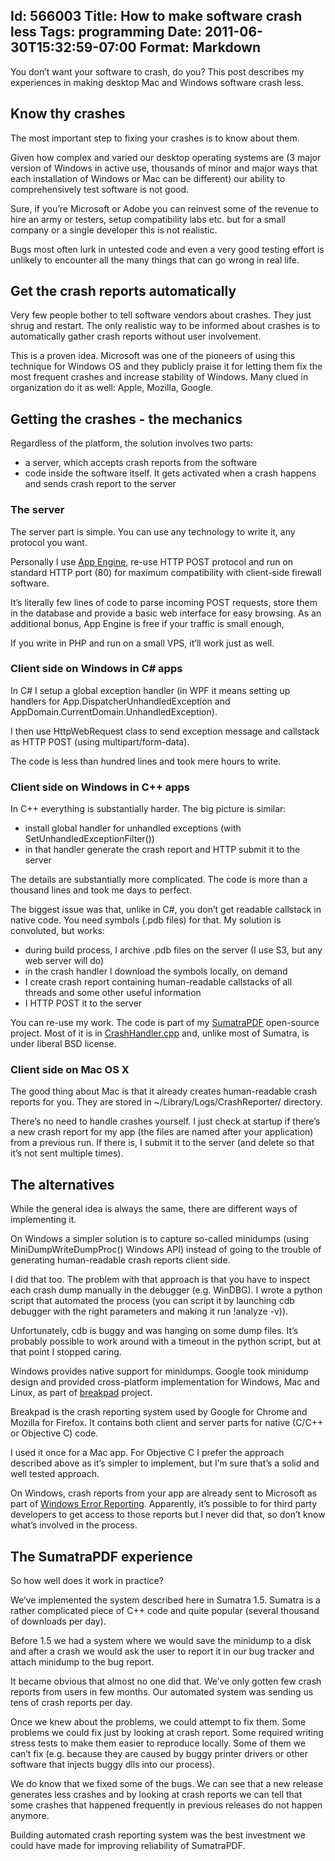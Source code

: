 Id: 566003
Title: How to make software crash less
Tags: programming
Date: 2011-06-30T15:32:59-07:00
Format: Markdown
--------------
You don’t want your software to crash, do you? This post describes my
experiences in making desktop Mac and Windows software crash less.

Know thy crashes
----------------

The most important step to fixing your crashes is to know about them.

Given how complex and varied our desktop operating systems are (3 major
version of Windows in active use, thousands of minor and major ways that
each installation of Windows or Mac can be different) our ability to
comprehensively test software is not good.

Sure, if you’re Microsoft or Adobe you can reinvest some of the revenue
to hire an army or testers, setup compatibility labs etc. but for a
small company or a single developer this is not realistic.

Bugs most often lurk in untested code and even a very good testing
effort is unlikely to encounter all the many things that can go wrong in
real life.

Get the crash reports automatically
-----------------------------------

Very few people bother to tell software vendors about crashes. They just
shrug and restart. The only realistic way to be informed about crashes
is to automatically gather crash reports without user involvement.

This is a proven idea. Microsoft was one of the pioneers of using this
technique for Windows OS and they publicly praise it for letting them
fix the most frequent crashes and increase stability of Windows. Many
clued in organization do it as well: Apple, Mozilla, Google.

Getting the crashes - the mechanics
-----------------------------------

Regardless of the platform, the solution involves two parts:

-   a server, which accepts crash reports from the software
-   code inside the software itself. It gets activated when a crash
    happens and sends crash report to the server

### The server

The server part is simple. You can use any technology to write it, any
protocol you want.

Personally I use [App Engine](https://appengine.google.com/), re-use
HTTP POST protocol and run on standard HTTP port (80) for maximum
compatibility with client-side firewall software.

It’s literally few lines of code to parse incoming POST requests, store
them in the database and provide a basic web interface for easy
browsing. As an additional bonus, App Engine is free if your traffic is
small enough,

If you write in PHP and run on a small VPS, it’ll work just as well.

### Client side on Windows in C\# apps

In C\# I setup a global exception handler (in WPF it means setting up
handlers for App.DispatcherUnhandledException and
AppDomain.CurrentDomain.UnhandledException).

I then use HttpWebRequest class to send exception message and callstack
as HTTP POST (using multipart/form-data).

The code is less than hundred lines and took mere hours to write.

### Client side on Windows in C++ apps

In C++ everything is substantially harder. The big picture is similar:

-   install global handler for unhandled exceptions (with
    SetUnhandledExceptionFilter())
-   in that handler generate the crash report and HTTP submit it to the
    server

The details are substantially more complicated. The code is more than a
thousand lines and took me days to perfect.

The biggest issue was that, unlike in C\#, you don’t get readable
callstack in native code. You need symbols (.pdb files) for that. My
solution is convoluted, but works:

-   during build process, I archive .pdb files on the server (I use S3,
    but any web server will do)
-   in the crash handler I download the symbols locally, on demand
-   I create crash report containing human-readable callstacks of all
    threads and some other useful information
-   I HTTP POST it to the server

You can re-use my work. The code is part of my
[SumatraPDF](https://www.sumatrapdfreader.org/free-pdf-reader.html)
open-source project. Most of it is in
[CrashHandler.cpp](http://code.google.com/p/sumatrapdf/source/browse/trunk/src/CrashHandler.cpp)
and, unlike most of Sumatra, is under liberal BSD license.

### Client side on Mac OS X

The good thing about Mac is that it already creates human-readable crash
reports for you. They are stored in \~/Library/Logs/CrashReporter/
directory.

There’s no need to handle crashes yourself. I just check at startup if
there’s a new crash report for my app (the files are named after your
application) from a previous run. If there is, I submit it to the server
(and delete so that it’s not sent multiple times).

The alternatives
----------------

While the general idea is always the same, there are different ways of
implementing it.

On Windows a simpler solution is to capture so-called minidumps (using
MiniDumpWriteDumpProc() Windows API) instead of going to the trouble of
generating human-readable crash reports client side.

I did that too. The problem with that approach is that you have to
inspect each crash dump manually in the debugger (e.g. WinDBG). I wrote
a python script that automated the process (you can script it by
launching cdb debugger with the right parameters and making it run
!analyze -v)).

Unfortunately, cdb is buggy and was hanging on some dump files. It’s
probably possible to work around with a timeout in the python script,
but at that point I stopped caring.

Windows provides native support for minidumps. Google took minidump
design and provided cross-platform implementation for Windows, Mac and
Linux, as part of [breakpad](http://code.google.com/p/google-breakpad/)
project.

Breakpad is the crash reporting system used by Google for Chrome and
Mozilla for Firefox. It contains both client and server parts for native
(C/C++ or Objective C) code.

I used it once for a Mac app. For Objective C I prefer the approach
described above as it’s simpler to implement, but I’m sure that’s a
solid and well tested approach.

On Windows, crash reports from your app are already sent to Microsoft as
part of [Windows Error
Reporting](http://en.wikipedia.org/wiki/Windows_Error_Reporting).
Apparently, it’s possible to for third party developers to get access to
those reports but I never did that, so don’t know what’s involved in the
process.

The SumatraPDF experience
-------------------------

So how well does it work in practice?

We’ve implemented the system described here in Sumatra 1.5. Sumatra is a
rather complicated piece of C++ code and quite popular (several thousand
of downloads per day).

Before 1.5 we had a system where we would save the minidump to a disk
and after a crash we would ask the user to report it in our bug tracker
and attach minidump to the bug report.

It became obvious that almost no one did that. We’ve only gotten few
crash reports from users in few months. Our automated system was sending
us tens of crash reports per day.

Once we knew about the problems, we could attempt to fix them. Some
problems we could fix just by looking at crash report. Some required
writing stress tests to make them easier to reproduce locally. Some of
them we can’t fix (e.g. because they are caused by buggy printer drivers
or other software that injects buggy dlls into our process).

We do know that we fixed some of the bugs. We can see that a new release
generates less crashes and by looking at crash reports we can tell that
some crashes that happened frequently in previous releases do not happen
anymore.

Building automated crash reporting system was the best investment we
could have made for improving reliability of SumatraPDF.
